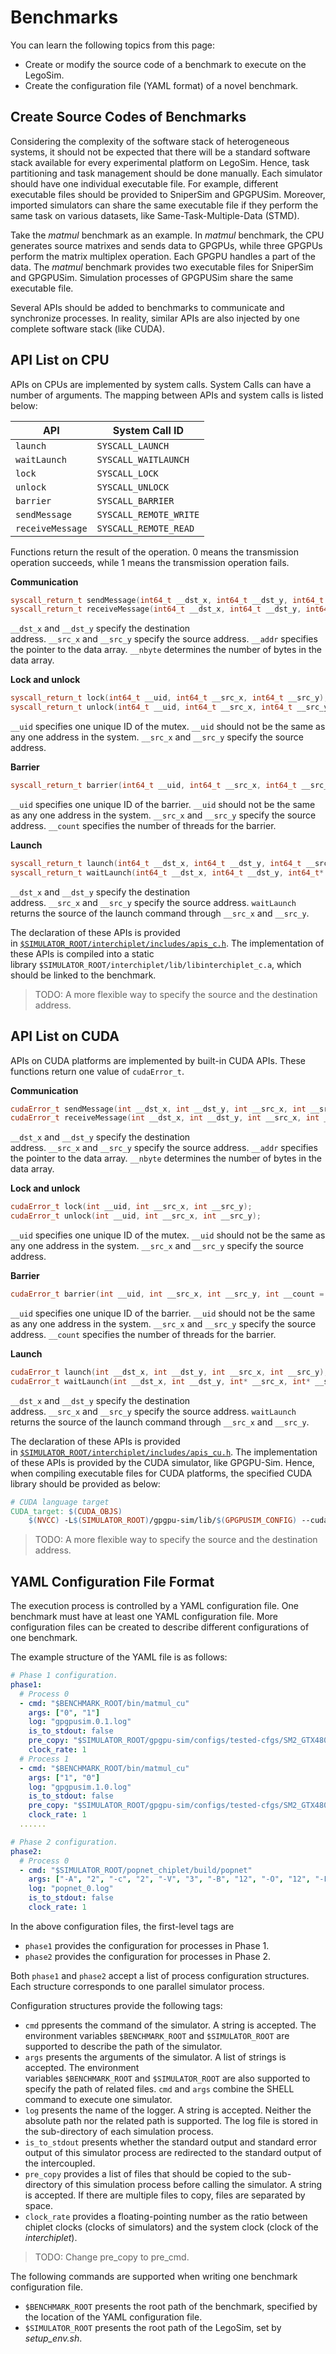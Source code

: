 
# Benchmarks

You can learn the following topics from this page:

- Create or modify the source code of a benchmark to execute on the LegoSim.
- Create the configuration file (YAML format) of a novel benchmark.

## Create Source Codes of Benchmarks

Considering the complexity of the software stack of heterogeneous systems, it should not be expected that there will be a standard software stack available for every experimental platform on LegoSim. Hence, task partitioning and task management should be done manually. Each simulator should have one individual executable file. For example, different executable files should be provided to SniperSim and GPGPUSim. Moreover, imported simulators can share the same executable file if they perform the same task on various datasets, like Same-Task-Multiple-Data (STMD).

Take the *matmul* benchmark as an example. In *matmul* benchmark, the CPU generates source matrixes and sends data to GPGPUs, while three GPGPUs perform the matrix multiplex operation. Each GPGPU handles a part of the data. The *matmul* benchmark provides two executable files for SniperSim and GPGPUSim. Simulation processes of GPGPUSim share the same executable file.

Several APIs should be added to benchmarks to communicate and synchronize processes. In reality, similar APIs are also injected by one complete software stack (like CUDA).

## API List on CPU

APIs on CPUs are implemented by system calls. System Calls can have a number of arguments. The mapping between APIs and system calls is listed below:

| API | System Call ID |
| ---- | ---- |
| `launch`         | `SYSCALL_LAUNCH`       |
| `waitLaunch`     | `SYSCALL_WAITLAUNCH`   |
| `lock`           | `SYSCALL_LOCK`         |
| `unlock`         | `SYSCALL_UNLOCK`       |
| `barrier`        | `SYSCALL_BARRIER`      |
| `sendMessage`    | `SYSCALL_REMOTE_WRITE` |
| `receiveMessage` | `SYSCALL_REMOTE_READ`  |

Functions return the result of the operation. 0 means the transmission operation succeeds, while 1 means the transmission operation fails.

**Communication**

```cpp
syscall_return_t sendMessage(int64_t __dst_x, int64_t __dst_y, int64_t __src_x, int64_t __src_y, void* __addr, int64_t __nbyte);
syscall_return_t receiveMessage(int64_t __dst_x, int64_t __dst_y, int64_t __src_x, int64_t __src_y, void* __addr, int64_t __nbyte);
```

`__dst_x` and `__dst_y` specify the destination address. `__src_x` and `__src_y` specify the source address. `__addr` specifies the pointer to the data array. `__nbyte` determines the number of bytes in the data array.

**Lock and unlock**

```cpp
syscall_return_t lock(int64_t __uid, int64_t __src_x, int64_t __src_y);
syscall_return_t unlock(int64_t __uid, int64_t __src_x, int64_t __src_y);
```

`__uid` specifies one unique ID of the mutex. `__uid` should not be the same as any one address in the system. `__src_x` and `__src_y` specify the source address.

**Barrier**

```cpp
syscall_return_t barrier(int64_t __uid, int64_t __src_x, int64_t __src_y, int64_t __count = 0);
```

`__uid` specifies one unique ID of the barrier. `__uid` should not be the same as any one address in the system. `__src_x` and `__src_y` specify the source address. `__count` specifies the number of threads for the barrier.

**Launch**

```cpp
syscall_return_t launch(int64_t __dst_x, int64_t __dst_y, int64_t __src_x, int64_t __src_y);
syscall_return_t waitLaunch(int64_t __dst_x, int64_t __dst_y, int64_t* __src_x, int64_t* __src_y);
```

`__dst_x` and `__dst_y` specify the destination address. `__src_x` and `__src_y` specify the source address. `waitLaunch` returns the source of the launch command through `__src_x` and `__src_y`.

The declaration of these APIs is provided in [`$SIMULATOR_ROOT/interchiplet/includes/apis_c.h`](apiProject1/apis__c_8h.md). The implementation of these APIs is compiled into a static library `$SIMULATOR_ROOT/interchiplet/lib/libinterchiplet_c.a`, which should be linked to the benchmark.

> TODO: A more flexible way to specify the source and the destination address.

## API List on CUDA

APIs on CUDA platforms are implemented by built-in CUDA APIs. These functions return one value of `cudaError_t`.

**Communication**

```cpp
cudaError_t sendMessage(int __dst_x, int __dst_y, int __src_x, int __srx_y, void* __addr, int __nbyte);
cudaError_t receiveMessage(int __dst_x, int __dst_y, int __src_x, int __srx_y, void* __addr, int __nbyte);
```

`__dst_x` and `__dst_y` specify the destination address. `__src_x` and `__src_y` specify the source address. `__addr` specifies the pointer to the data array. `__nbyte` determines the number of bytes in the data array.

**Lock and unlock**

```cpp
cudaError_t lock(int __uid, int __src_x, int __src_y);
cudaError_t unlock(int __uid, int __src_x, int __src_y);
```

`__uid` specifies one unique ID of the mutex. `__uid` should not be the same as any one address in the system. `__src_x` and `__src_y` specify the source address.

**Barrier**

```cpp
cudaError_t barrier(int __uid, int __src_x, int __src_y, int __count = 0);
```

`__uid` specifies one unique ID of the barrier. `__uid` should not be the same as any one address in the system. `__src_x` and `__src_y` specify the source address. `__count` specifies the number of threads for the barrier.

**Launch**

```cpp
cudaError_t launch(int __dst_x, int __dst_y, int __src_x, int __src_y);
cudaError_t waitLaunch(int __dst_x, int __dst_y, int* __src_x, int* __src_y);
```

`__dst_x` and `__dst_y` specify the destination address. `__src_x` and `__src_y` specify the source address. `waitLaunch` returns the source of the launch command through `__src_x` and `__src_y`.

The declaration of these APIs is provided in [`$SIMULATOR_ROOT/interchiplet/includes/apis_cu.h`](apiProject1/apis__cu_8h.md). The implementation of these APIs is provided by the CUDA simulator, like GPGPU-Sim. Hence, when compiling executable files for CUDA platforms, the specified CUDA library should be provided as below:

```makefile
# CUDA language target
CUDA_target: $(CUDA_OBJS)
	$(NVCC) -L$(SIMULATOR_ROOT)/gpgpu-sim/lib/$(GPGPUSIM_CONFIG) --cudart shared $(CUDA_OBJS) -o $(CUDA_TARGET)
```

> TODO: A more flexible way to specify the source and the destination address.

## YAML Configuration File Format

The execution process is controlled by a YAML configuration file. One benchmark must have at least one YAML configuration file. More configuration files can be created to describe different configurations of one benchmark.

The example structure of the YAML file is as follows:

```yaml
# Phase 1 configuration.
phase1:
  # Process 0
  - cmd: "$BENCHMARK_ROOT/bin/matmul_cu"
    args: ["0", "1"]
    log: "gpgpusim.0.1.log"
    is_to_stdout: false
    pre_copy: "$SIMULATOR_ROOT/gpgpu-sim/configs/tested-cfgs/SM2_GTX480/*"
    clock_rate: 1
  # Process 1
  - cmd: "$BENCHMARK_ROOT/bin/matmul_cu"
    args: ["1", "0"]
    log: "gpgpusim.1.0.log"
    is_to_stdout: false
    pre_copy: "$SIMULATOR_ROOT/gpgpu-sim/configs/tested-cfgs/SM2_GTX480/*"
    clock_rate: 1
  ......

# Phase 2 configuration.
phase2:
  # Process 0
  - cmd: "$SIMULATOR_ROOT/popnet_chiplet/build/popnet"
    args: ["-A", "2", "-c", "2", "-V", "3", "-B", "12", "-O", "12", "-F", "4", "-L", "1000", "-T", "10000000", "-r", "1", "-I", "../bench.txt", "-R", "0", "-D", "../delayInfo.txt", "-P"]
    log: "popnet_0.log"
    is_to_stdout: false
    clock_rate: 1
```

In the above configuration files, the first-level tags are

* `phase1` provides the configuration for processes in Phase 1.
* `phase2` provides the configuration for processes in Phase 2.

Both `phase1` and `phase2` accept a list of process configuration structures. Each structure corresponds to one parallel simulator process.

Configuration structures provide the following tags:

- `cmd` ppresents the command of the simulator. A string is accepted. The environment variables `$BENCHMARK_ROOT` and `$SIMULATOR_ROOT` are supported to describe the path of the simulator.
- `args` presents the arguments of the simulator. A list of strings is accepted. The environment variables `$BENCHMARK_ROOT` and `$SIMULATOR_ROOT` are also supported to specify the path of related files. `cmd` and `args` combine the SHELL command to execute one simulator.
- `log` presents the name of the logger. A string is accepted. Neither the absolute path nor the related path is supported. The log file is stored in the sub-directory of each simulation process.
- `is_to_stdout` presents whether the standard output and standard error output of this simulator process are redirected to the standard output of the intercoupled.
- `pre_copy` provides a list of files that should be copied to the sub-directory of this simulation process before calling the simulator. A string is accepted. If there are multiple files to copy, files are separated by space.
- `clock_rate` provides a floating-pointing number as the ratio between chiplet clocks (clocks of simulators) and the system clock (clock of the *interchiplet*).

> TODO: Change pre_copy to pre_cmd.

The following commands are supported when writing one benchmark configuration file.

- `$BENCHMARK_ROOT` presents the root path of the benchmark, specified by the location of the YAML configuration file.
- `$SIMULATOR_ROOT` presents the root path of the LegoSim, set by *setup_env.sh*.

